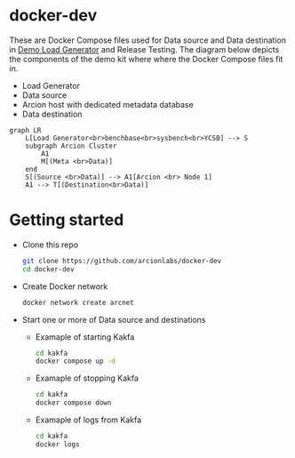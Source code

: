 # docker-dev

These are Docker Compose files used for Data source and Data destination in [Demo Load Generator](https://github.com/arcionlabs/arcion-demo) and Release Testing.
The diagram below depicts the components of the demo kit where where the Docker Compose files fit in.

- Load Generator
- Data source
- Arcion host with dedicated metadata database
- Data destination

```mermaid
graph LR
    L[Load Generator<br>benchbase<br>sysbench<br>YCSB] --> S
    subgraph Arcion Cluster
        A1
        M[(Meta <br>Data)]
    end
    S[(Source <br>Data)] --> A1[Arcion <br> Node 1]
    A1 --> T[(Destination<br>Data)]
```

# Getting started

- Clone this repo

    ```bash
    git clone https://github.com/arcionlabs/docker-dev 
    cd docker-dev
    ```

- Create Docker network

    ```bash
    docker network create arcnet
    ```

- Start one or more of Data source and destinations

  - Examaple of starting Kakfa

    ```bash
    cd kakfa
    docker compose up -d
    ```

  - Examaple of stopping Kakfa

    ```bash
    cd kakfa
    docker compose down
    ```

  - Examaple of logs from Kakfa

    ```bash
    cd kakfa
    docker logs
    ```